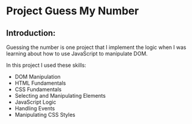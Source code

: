 # Project Guess My Number

## Introduction:

Guessing the number is one project that I implement the logic when I was learning about how to use JavaScript to manipulate DOM.

In this project I used these skills:

- DOM Manipulation
- HTML Fundamentals
- CSS Fundamentals
- Selecting and Manipulating Elements
- JavaScript Logic
- Handling Events
- Manipulating CSS Styles
